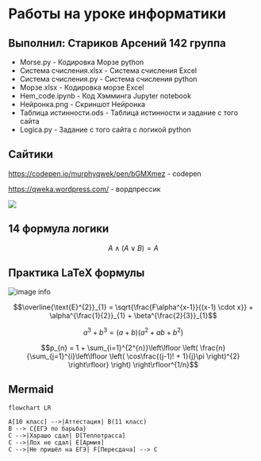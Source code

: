 # Работы на уроке информатики
## Выполнил: Стариков Арсений 142 группа
 - Morse.py - Кодировка Морзе python
 - Система счисления.xlsx - Система счисления Excel
 - Система счисления.py - Система счисления python
 - Морзе.xlsx - Кодировка морзе Excel
 - Hem_code.ipynb - Код Хэмминга Jupyter notebook 
 - Нейронка.png - Скриншот Нейронка 
 - Таблица истинности.ods - Таблица истинности и задание с того сайта
 - Logica.py - Задание с того сайта с логикой python
## Сайтики
https://codepen.io/murphyqwek/pen/bGMXmez - codepen

https://qweka.wordpress.com/ - вордпрессик

![](https://ih1.redbubble.net/image.1106399396.4555/bg,f8f8f8-flat,750x,075,f-pad,750x1000,f8f8f8.jpg)

## 14 формула логики

$$A \wedge (A \vee B) = A$$

## Практика LaTeX формулы

![image info](https://github.com/murphyqwek/python_lyceum/blob/master/Images/lagrida_latex_editor(1).png)

$$\overline{\text{E}^{2}}_{1} = \sqrt{\frac{F\alpha^{x-1}}{(x-1) \cdot x}} + \alpha^{\frac{1}{2}}_{1} + \beta^{\frac{2}{3}}_{1}$$

$$a^{3} + b^{3} = (a+b)(a^{2}+ab+b^{2})$$

$$p_{n} = 1 + \sum_{i=1}^{2^{n}}\left\lfloor \left( \frac{n}{\sum_{j=1}^{i}\left\lfloor \left( \cos\frac{(j-1)! + 1}{j}\pi \right)^{2} \right\rfloor} \right) \right\rfloor^{1/n}$$

## Mermaid

```mermaid
flowchart LR

A[10 класс] -->|Аттестация| B(11 класс)
B --> C{ЕГЭ по барьба}
C -->|Харашо сдал| D[Теплотрасса]
C -->|Лох не сдал| E[Армия]
C -->|Не пришёл на ЕГЭ| F[Пересдача] --> C
```
